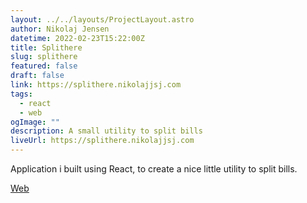 ```yaml
---
layout: ../../layouts/ProjectLayout.astro
author: Nikolaj Jensen
datetime: 2022-02-23T15:22:00Z
title: Splithere
slug: splithere
featured: false
draft: false
link: https://splithere.nikolajjsj.com
tags:
  - react
  - web
ogImage: ""
description: A small utility to split bills
liveUrl: https://splithere.nikolajjsj.com
---
```


Application i built using React, to create a nice little utility to split bills.

[Web](https://split.nikolajjsj.com)
